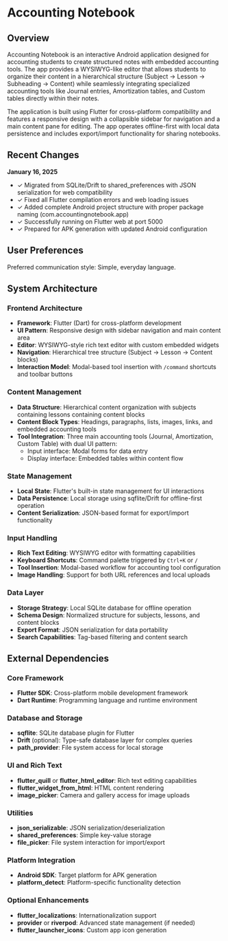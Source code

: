 # Accounting Notebook

## Overview

Accounting Notebook is an interactive Android application designed for accounting students to create structured notes with embedded accounting tools. The app provides a WYSIWYG-like editor that allows students to organize their content in a hierarchical structure (Subject → Lesson → Subheading → Content) while seamlessly integrating specialized accounting tools like Journal entries, Amortization tables, and Custom tables directly within their notes.

The application is built using Flutter for cross-platform compatibility and features a responsive design with a collapsible sidebar for navigation and a main content pane for editing. The app operates offline-first with local data persistence and includes export/import functionality for sharing notebooks.

## Recent Changes

**January 16, 2025**
- ✓ Migrated from SQLite/Drift to shared_preferences with JSON serialization for web compatibility
- ✓ Fixed all Flutter compilation errors and web loading issues
- ✓ Added complete Android project structure with proper package naming (com.accountingnotebook.app)
- ✓ Successfully running on Flutter web at port 5000
- ✓ Prepared for APK generation with updated Android configuration

## User Preferences

Preferred communication style: Simple, everyday language.

## System Architecture

### Frontend Architecture
- **Framework**: Flutter (Dart) for cross-platform development
- **UI Pattern**: Responsive design with sidebar navigation and main content area
- **Editor**: WYSIWYG-style rich text editor with custom embedded widgets
- **Navigation**: Hierarchical tree structure (Subject → Lesson → Content blocks)
- **Interaction Model**: Modal-based tool insertion with `/command` shortcuts and toolbar buttons

### Content Management
- **Data Structure**: Hierarchical content organization with subjects containing lessons containing content blocks
- **Content Block Types**: Headings, paragraphs, lists, images, links, and embedded accounting tools
- **Tool Integration**: Three main accounting tools (Journal, Amortization, Custom Table) with dual UI pattern:
  - Input interface: Modal forms for data entry
  - Display interface: Embedded tables within content flow

### State Management
- **Local State**: Flutter's built-in state management for UI interactions
- **Data Persistence**: Local storage using sqflite/Drift for offline-first operation
- **Content Serialization**: JSON-based format for export/import functionality

### Input Handling
- **Rich Text Editing**: WYSIWYG editor with formatting capabilities
- **Keyboard Shortcuts**: Command palette triggered by `Ctrl+K` or `/`
- **Tool Insertion**: Modal-based workflow for accounting tool configuration
- **Image Handling**: Support for both URL references and local uploads

### Data Layer
- **Storage Strategy**: Local SQLite database for offline operation
- **Schema Design**: Normalized structure for subjects, lessons, and content blocks
- **Export Format**: JSON serialization for data portability
- **Search Capabilities**: Tag-based filtering and content search

## External Dependencies

### Core Framework
- **Flutter SDK**: Cross-platform mobile development framework
- **Dart Runtime**: Programming language and runtime environment

### Database and Storage
- **sqflite**: SQLite database plugin for Flutter
- **Drift** (optional): Type-safe database layer for complex queries
- **path_provider**: File system access for local storage

### UI and Rich Text
- **flutter_quill** or **flutter_html_editor**: Rich text editing capabilities
- **flutter_widget_from_html**: HTML content rendering
- **image_picker**: Camera and gallery access for image uploads

### Utilities
- **json_serializable**: JSON serialization/deserialization
- **shared_preferences**: Simple key-value storage
- **file_picker**: File system interaction for import/export

### Platform Integration
- **Android SDK**: Target platform for APK generation
- **platform_detect**: Platform-specific functionality detection

### Optional Enhancements
- **flutter_localizations**: Internationalization support
- **provider** or **riverpod**: Advanced state management (if needed)
- **flutter_launcher_icons**: Custom app icon generation